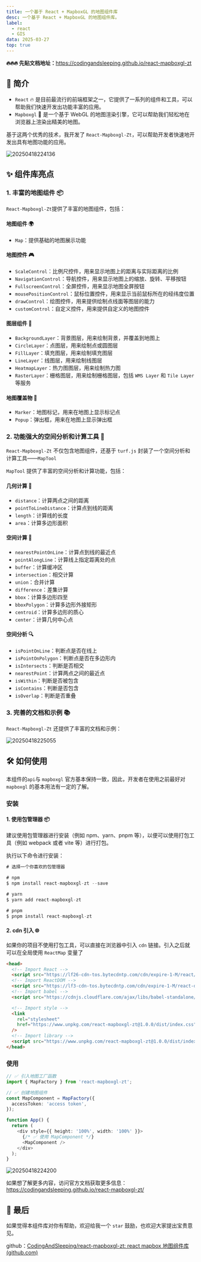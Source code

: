 ```yaml
---
title: 一个基于 React + MapboxGL 的地图组件库
desc: 一个基于 React + MapboxGL 的地图组件库。
label:
  - react
  - GIS
data: 2025-03-27
top: true
---
```


**🔥🔥🔥 先贴文档地址：**<https://codingandsleeping.github.io/react-mapboxgl-zt>

## 📖 简介

- `React` 🔥 是目前最流行的前端框架之一，它提供了一系列的组件和工具，可以帮助我们快速开发出功能丰富的应用。
- `Mapboxgl` 🚀 是一个基于 WebGL 的地图渲染引擎，它可以帮助我们轻松地在浏览器上渲染出精美的地图。

基于这两个优秀的技术，我开发了 `React-Mapboxgl-Zt`，可以帮助开发者快速地开发出具有地图功能的应用。

![20250418224136](https://raw.githubusercontent.com/CodingAndSleeping/picgo/master/20250418224136.png)

## ✨ 组件库亮点

### 1. 丰富的地图组件 📦

`React-Mapboxgl-Zt`提供了丰富的地图组件，包括：

#### 地图组件 🌍

- `Map`：提供基础的地图展示功能

#### 地图控件 🎮

- `ScaleControl`：比例尺控件，用来显示地图上的距离与实际距离的比例
- `NavigationControl`：导航控件，用来显示地图上的缩放、旋转、平移按钮
- `FullscreenControl`：全屏控件，用来显示地图全屏按钮
- `mousePositionControl`：鼠标位置控件，用来显示当前鼠标所在的经纬度位置
- `drawControl`：绘图控件，用来提供绘制点线面等图层的能力
- `customControl`：自定义控件，用来提供自定义的地图控件

#### 图层组件 🎨

- `BackgroundLayer`：背景图层，用来绘制背景，并覆盖到地图上
- `CircleLayer`：点图层，用来绘制点或圆图层
- `FillLayer`：填充图层，用来绘制填充图层
- `LineLayer`：线图层，用来绘制线图层
- `HeatmapLayer`：热力图图层，用来绘制热力图
- `RasterLayer`：栅格图层，用来绘制栅格图层，包括 `WMS Layer` 和 `Tile Layer` 等服务

#### 地图覆盖物 📌

- `Marker`：地图标记，用来在地图上显示标记点
- `Popup`：弹出框，用来在地图上显示弹出框

### 2. 功能强大的空间分析和计算工具 🔧

`React-Mapboxgl-Zt` 不仅包含地图组件，还基于 `turf.js` 封装了一个空间分析和计算工具——`MapTool`

`MapTool` 提供了丰富的空间分析和计算功能，包括：

#### 几何计算 📐

- `distance`：计算两点之间的距离
- `pointToLineDistance`：计算点到线的距离
- `length`：计算线的长度
- `area`：计算多边形面积

#### 空间计算 🧮

- `nearestPointOnLine`：计算点到线的最近点
- `pointAlongLine`：计算线上指定距离处的点
- `buffer`：计算缓冲区
- `intersection`：相交计算
- `union`：合并计算
- `difference`：差集计算
- `bbox`：计算多边形四至
- `bboxPolygon`：计算多边形外接矩形
- `centroid`：计算多边形的质心
- `center`：计算几何中心点

#### 空间分析 🔍

- `isPointOnLine`：判断点是否在线上
- `isPointOnPolygon`：判断点是否在多边形内
- `isIntersects`：判断是否相交
- `nearestPoint`：计算两点之间的最近点
- `isWithin`：判断是否被包含
- `isContains`：判断是否包含
- `isOverlap`：判断是否重叠

### 3. 完善的文档和示例 📚

`React-Mapboxgl-Zt` 还提供了丰富的文档和示例：

![20250418225055](https://raw.githubusercontent.com/CodingAndSleeping/picgo/master/20250418225055.png)

## 🛠️ 如何使用

本组件的`api`与 `mapboxgl` 官方基本保持一致，因此，开发者在使用之前最好对 `mapboxgl` 的基本用法有一定的了解。

### 安装

#### 1. 使用包管理器 📦

建议使用包管理器进行安装（例如 npm、yarn、pnpm 等），以便可以使用打包工具（例如 webpack 或者 vite 等）进行打包。

执行以下命令进行安装：

```javascript
# 选择一个你喜欢的包管理器

# npm
$ npm install react-mapboxgl-zt --save

# yarn
$ yarn add react-mapboxgl-zt

# pnpm
$ pnpm install react-mapboxgl-zt
```

#### 2. cdn 引入 🌐

如果你的项目不使用打包工具，可以直接在浏览器中引入 `cdn` 链接。引入之后就可以在全局使用 `ReactMap` 变量了

```html
<head>
  <!-- Import React -->
  <script src="https://lf26-cdn-tos.bytecdntp.com/cdn/expire-1-M/react/18.2.0/umd/react.development.js"></script>
  <!-- Import ReactDOM -->
  <script src="https://lf3-cdn-tos.bytecdntp.com/cdn/expire-1-M/react-dom/18.2.0/umd/react-dom.development.js"></script>
  <!-- Import babel -->
  <script src="https://cdnjs.cloudflare.com/ajax/libs/babel-standalone/7.23.3/babel.min.js"></script>

  <!-- Import style -->
  <link
    rel="stylesheet"
    href="https://www.unpkg.com/react-mapboxgl-zt@1.0.0/dist/index.css"
  />
  <!-- Import library -->
  <script src="https://www.unpkg.com/react-mapboxgl-zt@1.0.0/dist/index.umd.js"></script>
</head>
```

### 使用

```typescript
// ✅ 引入地图工厂函数
import { MapFactory } from 'react-mapboxgl-zt';

// ✅ 创建地图组件
const MapComponent = MapFactory({
  accessToken: 'access token',
});

function App() {
  return (
    <div style={{ height: '100%', width: '100%' }}>
      {/* ✅ 使用 MapComponent */}
      <MapComponent />
    </div>
  );
}
```

![20250418224200](https://raw.githubusercontent.com/CodingAndSleeping/picgo/master/20250418224200.png)

如果想了解更多内容，访问官方文档获取更多信息：<https://codingandsleeping.github.io/react-mapboxgl-zt/>

## 💌 最后

如果觉得本组件库对你有帮助，欢迎给我一个 `star` 鼓励，也欢迎大家提出宝贵意见。

github：[CodingAndSleeping/react-mapboxgl-zt: react mapbox 地图组件库 (github.com)](https://github.com/CodingAndSleeping/react-mapboxgl-zt)
